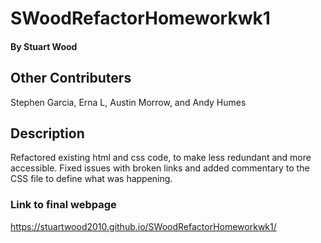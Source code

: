 # SWoodRefactorHomeworkwk1

#### By **Stuart Wood** 

## Other Contributers 
Stephen Garcia, Erna L, Austin Morrow, and Andy Humes

## Description
Refactored existing html and css code, to make less redundant and more accessible. Fixed issues with broken links and added commentary to the CSS file to define what was happening.

### Link to final webpage
https://stuartwood2010.github.io/SWoodRefactorHomeworkwk1/













